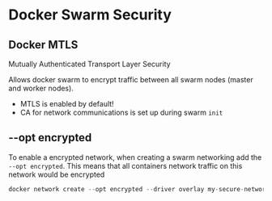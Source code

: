 # Docker Swarm Security

## Docker MTLS

Mutually Authenticated Transport Layer Security  

Allows docker swarm to encrypt traffic between all swarm nodes (master and worker nodes).  

- MTLS is enabled by default!
- CA for network communications is set up during swarm `init`

## --opt encrypted

To enable a encrypted network, when creating a swarm networking add the `--opt encrypted`. This means that all containers network traffic on this network would be encrypted

``` c#
docker network create --opt encrypted --driver overlay my-secure-network
```
